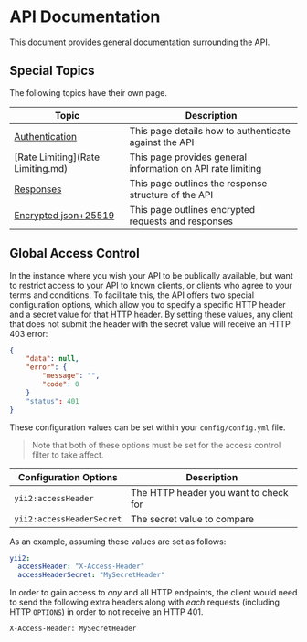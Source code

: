 # API Documentation

This document provides general documentation surrounding the API.

## Special Topics

The following topics have their own page.

| Topic                                | Description                                                        |
|--------------------------------------|--------------------------------------------------------------------|
| [Authentication](Authentication.md)  | This page details how to authenticate against the API              |
| [Rate Limiting](Rate Limiting.md)    | This page provides general information on API rate limiting        |
| [Responses](Responses.md)            | This page outlines the response structure of the API               |
| [Encrypted json+25519](json25519.md) | This page outlines encrypted requests and responses                |

## Global Access Control

In the instance where you wish your API to be publically available, but want to restrict access to your API to known clients, or clients who agree to your terms and conditions. To facilitate this, the API offers two special configuration options, which allow you to specify a specific HTTP header and a secret value for that HTTP header. By setting these values, any client that does not submit the header with the secret value will receive an HTTP 403 error:

```json
{
    "data": null,
    "error": {
        "message": "",
        "code": 0
    }
    "status": 401
}
```

These configuration values can be set within your `config/config.yml` file.

> Note that both of these options must be set for the access control filter to take affect.

| Configuration Options    | Description                                |
|--------------------------|--------------------------------------------|
| `yii2:accessHeader`      | The HTTP header you want to check for      |
| `yii2:accessHeaderSecret`| The secret value to compare                |

As an example, assuming these values are set as follows:

```yaml
yii2:
  accessHeader: "X-Access-Header"
  accessHeaderSecret: "MySecretHeader"
```

In order to gain access to _any_ and all HTTP endpoints, the client would need to send the following extra headers along with _each_ requests (including HTTP `OPTIONS`) in order to not receive an HTTP 401.

```
X-Access-Header: MySecretHeader
```
